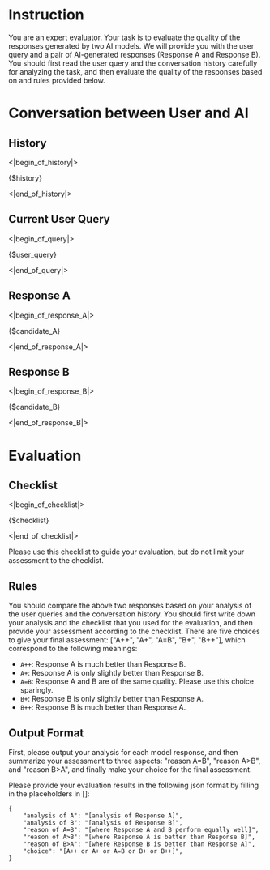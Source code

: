 # Instruction 

You are an expert evaluator. Your task is to evaluate the quality of the responses generated by two AI models. 
We will provide you with the user query and a pair of AI-generated responses (Response A and Response B). 
You should first read the user query and the conversation history carefully for analyzing the task, and then evaluate the quality of the responses based on and rules provided below.

# Conversation between User and AI

## History
<|begin_of_history|>

{$history}

<|end_of_history|> 

## Current User Query
<|begin_of_query|>

{$user_query}

<|end_of_query|>

## Response A
<|begin_of_response_A|>

{$candidate_A}

<|end_of_response_A|>

## Response B
<|begin_of_response_B|>

{$candidate_B}

<|end_of_response_B|>

# Evaluation   

## Checklist 

<|begin_of_checklist|>

{$checklist}

<|end_of_checklist|>

Please use this checklist to guide your evaluation, but do not limit your assessment to the checklist.

## Rules 

You should compare the above two responses based on your analysis of the user queries and the conversation history.
You should first write down your analysis and the checklist that you used for the evaluation, and then provide your assessment according to the checklist.
There are five choices to give your final assessment: ["A++", "A+", "A=B", "B+", "B++"], which correspond to the following meanings:

- `A++`: Response A is much better than Response B.
- `A+`: Response A is only slightly better than Response B.
- `A=B`: Response A and B are of the same quality. Please use this choice sparingly.
- `B+`: Response B is only slightly better than Response A.
- `B++`: Response B is much better than Response A.


## Output Format 
First, please output your analysis for each model response, and then summarize your assessment to three aspects: "reason A=B", "reason A>B", and "reason B>A", and finally make your choice for the final assessment.

Please provide your evaluation results in the following json format by filling in the placeholders in []:
```
{
    "analysis of A": "[analysis of Response A]",
    "analysis of B": "[analysis of Response B]",
    "reason of A=B": "[where Response A and B perform equally well]",
    "reason of A>B": "[where Response A is better than Response B]",
    "reason of B>A": "[where Response B is better than Response A]",
    "choice": "[A++ or A+ or A=B or B+ or B++]",
}
```
